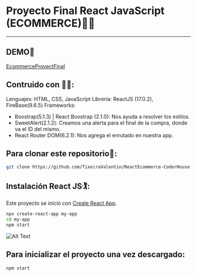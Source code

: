 # Proyecto Final React JavaScript (ECOMMERCE)👨‍💻
---
## DEMO👾
[EcommerceProyectFinal](https://tixeiravalentin.github.io/ReactEcommerce-CoderHouse/)

## Contruido con	🧑‍🔧:

Lenguajes: HTML, CSS, JavaScript
Librería: ReactJS (17.0.2), FireBase(9.6.5)
Frameworks: 
- Boostrap(5.1.3) | React Boostrap (2.1.0): Nos ayuda a resolver los estilos.
- SweetAlert(2.1.2): Creamos una alerta para el final de la compra, donde va el ID del mismo.
- React Router DOM(6.2.1): Nos agrega el enrutado en nuestra app.


## Para clonar este repositorio🧙:

```sh
git clone https://github.com/TixeiraValentin/ReactEcommerce-CoderHouse.git
```
## Instalación React JS🏌️:
Este proyecto se inició con [Create React App](https://github.com/facebook/create-react-app).
```sh
npx create-react-app my-app
cd my-app
npm start
```
![Alt Text](https://camo.githubusercontent.com/b275c108e1c9e2d1c732a66ca1e0b6ecb1ae260824fb5d6ca4c4e46ee85d1ca0/68747470733a2f2f63646e2e6a7364656c6976722e6e65742f67682f66616365626f6f6b2f6372656174652d72656163742d61707040323762343261633765666130313866323534313135336162333064363331383066356661333965302f73637265656e636173742e737667)

## Para inicializar el proyecto una vez descargado:

```sh
npm start
```